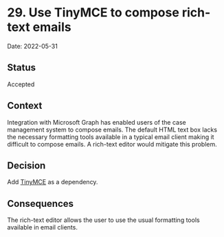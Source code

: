 # 29. Use TinyMCE to compose rich-text emails

Date: 2022-05-31

## Status

Accepted

## Context

Integration with Microsoft Graph has enabled users of the case management system to compose emails. The default HTML text box lacks the necessary formatting tools available in a typical email client making it difficult to compose emails. A rich-text editor would mitigate this problem.

## Decision

Add [TinyMCE](https://www.tiny.cloud/) as a dependency.

## Consequences

The rich-text editor allows the user to use the usual formatting tools available in email clients.
